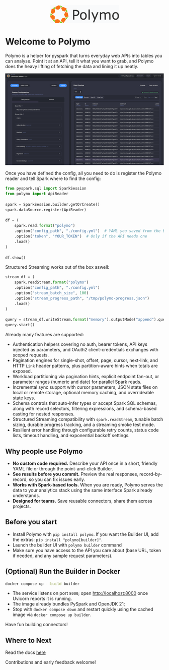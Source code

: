 <p align="center">
  <img src="builder-ui/public/logo.png" alt="Polymo" width="220">
</p>

# Welcome to Polymo

Polymo is a helper for pyspark that turns everyday web APIs into tables you can analyse. Point it at an API, tell it what you want to grab, and Polymo does the heavy lifting of fetching the data and lining it up neatly.

<!-- Centered clickable screenshot -->
<p align="center">
  <a href="docs/ui.png">
    <img src="docs/ui.png" alt="Polymo Builder UI - connector preview screen" width="860">
  </a>
</p>

Once you have defined the config, all you need to do is register the Polymo reader and tell Spark where to find the config:

```python
from pyspark.sql import SparkSession
from polymo import ApiReader

spark = SparkSession.builder.getOrCreate()
spark.dataSource.register(ApiReader)

df = (
    spark.read.format("polymo")
    .option("config_path", "./config.yml")  # YAML you saved from the Builder
    .option("token", "YOUR_TOKEN")  # Only if the API needs one
    .load()
)

df.show()
```

Structured Streaming works out of the box aswell:

```python
stream_df = (
    spark.readStream.format("polymo")
    .option("config_path", "./config.yml")
    .option("stream_batch_size", 100)
    .option("stream_progress_path", "/tmp/polymo-progress.json")
    .load()
)

query = stream_df.writeStream.format("memory").outputMode("append").queryName("polymo")
query.start()
```

Already many features are supported: 
- Authentication helpers covering no auth, bearer tokens, API keys injected as parameters, and OAuth2 client-credentials exchanges with scoped requests.
- Pagination engines for single-shot, offset, page, cursor, next-link, and HTTP `Link` header patterns, plus partition-aware hints when totals are exposed.
- Workload partitioning via pagination hints, explicit endpoint fan-out, or parameter ranges (numeric and date) for parallel Spark reads.
- Incremental sync support with cursor parameters, JSON state files on local or remote storage, optional memory caching, and overrideable state keys.
- Schema controls that auto-infer types or accept Spark SQL schemas, along with record selectors, filtering expressions, and schema-based casting for nested responses.
- Structured Streaming compatibility with `spark.readStream`, tunable batch sizing, durable progress tracking, and a streaming smoke test mode.
- Resilient error handling through configurable retry counts, status code lists, timeout handling, and exponential backoff settings.

## Why people use Polymo
- **No custom code required.** Describe your API once in a short, friendly YAML file or through the point-and-click Builder.
- **See results before you commit.** Preview the real responses, record-by-record, so you can fix issues early.
- **Works with Spark-based tools.** When you are ready, Polymo serves the data to your analytics stack using the same interface Spark already understands.
- **Designed for teams.** Save reusable connectors, share them across projects.

## Before you start
- Install Polymo with `pip install polymo`. If you want the Builder UI, add the extras: `pip install "polymo[builder]"`.
- Launch the builder UI with `polymo builder` command
- Make sure you have access to the API you care about (base URL, token if needed, and any sample request parameters).

## (Optional) Run the Builder in Docker

```bash
docker compose up --build builder
```

- The service listens on port `8000`; open <http://localhost:8000> once Uvicorn reports it is running.
- The image already bundles PySpark and OpenJDK 21;
- Stop with `docker compose down` and restart quickly using the cached image via `docker compose up builder`.

Have fun building connectors!

## Where to Next
Read the docs [here](https://dan1elt0m.github.io/polymo/)

Contributions and early feedback welcome!
